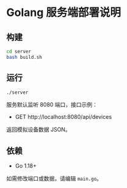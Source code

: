 # Golang 服务端部署说明

## 构建

```bash
cd server
bash build.sh
```

## 运行

```bash
./server
```

服务默认监听 8080 端口，接口示例：

- GET http://localhost:8080/api/devices

返回模拟设备数据 JSON。

## 依赖
- Go 1.18+

如需修改端口或数据，请编辑 `main.go`。
